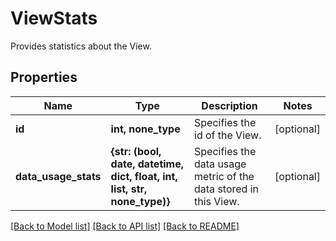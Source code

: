 # ViewStats

Provides statistics about the View.

## Properties
Name | Type | Description | Notes
------------ | ------------- | ------------- | -------------
**id** | **int, none_type** | Specifies the id of the View. | [optional] 
**data_usage_stats** | **{str: (bool, date, datetime, dict, float, int, list, str, none_type)}** | Specifies the data usage metric of the data stored in this View. | [optional] 

[[Back to Model list]](../README.md#documentation-for-models) [[Back to API list]](../README.md#documentation-for-api-endpoints) [[Back to README]](../README.md)


